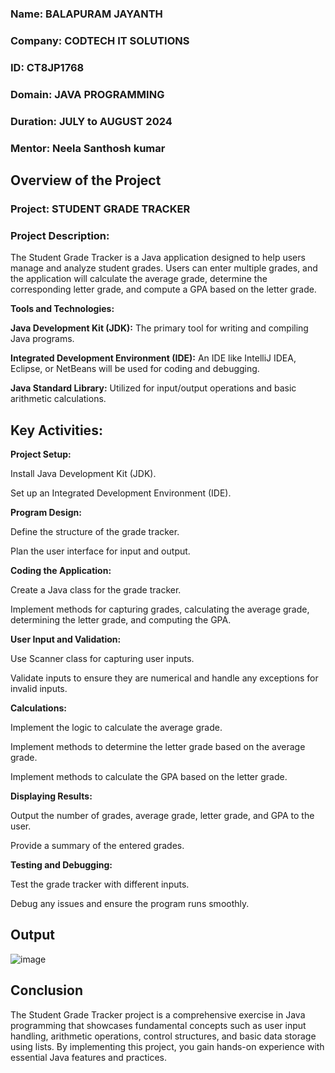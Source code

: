 ### **Name:** BALAPURAM JAYANTH
### **Company:** CODTECH IT SOLUTIONS
### **ID:** CT8JP1768
### **Domain:** JAVA PROGRAMMING
### **Duration:** JULY to AUGUST 2024
### **Mentor:** Neela Santhosh kumar

## Overview of the Project
### Project: STUDENT GRADE TRACKER

### Project Description:
The Student Grade Tracker is a Java application designed to help users manage and analyze student grades. Users can enter multiple grades, and the application will calculate the average grade, determine the corresponding letter grade, and compute a GPA based on the letter grade.

**Tools and Technologies:**

**Java Development Kit (JDK):** The primary tool for writing and compiling Java programs.

**Integrated Development Environment (IDE):** An IDE like IntelliJ IDEA, Eclipse, or NetBeans will be used for coding and debugging.

**Java Standard Library:** Utilized for input/output operations and basic arithmetic calculations.

## Key Activities:
**Project Setup:**

Install Java Development Kit (JDK).

Set up an Integrated Development Environment (IDE).

**Program Design:**

Define the structure of the grade tracker.

Plan the user interface for input and output.

**Coding the Application:**

Create a Java class for the grade tracker.

Implement methods for capturing grades, calculating the average grade, determining the letter grade, and computing the GPA.

**User Input and Validation:**

Use Scanner class for capturing user inputs.

Validate inputs to ensure they are numerical and handle any exceptions for invalid inputs.

**Calculations:**

Implement the logic to calculate the average grade.

Implement methods to determine the letter grade based on the average grade.

Implement methods to calculate the GPA based on the letter grade.

**Displaying Results:**

Output the number of grades, average grade, letter grade, and GPA to the user.

Provide a summary of the entered grades.

**Testing and Debugging:**

Test the grade tracker with different inputs.

Debug any issues and ensure the program runs smoothly.

## Output
![image](https://github.com/Jayanth2908/CODTECH-IT-Task-2/assets/165387503/9a257a54-758e-4cdd-953a-b84d4a6164ba)

## Conclusion
The Student Grade Tracker project is a comprehensive exercise in Java programming that showcases fundamental concepts such as user input handling, arithmetic operations, control structures, and basic data storage using lists. By implementing this project, you gain hands-on experience with essential Java features and practices.



















